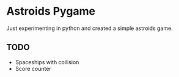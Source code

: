 # Astroids Pygame
Just experimenting in python and created a simple astroids game.

## TODO
- Spaceships with collision
- Score counter
